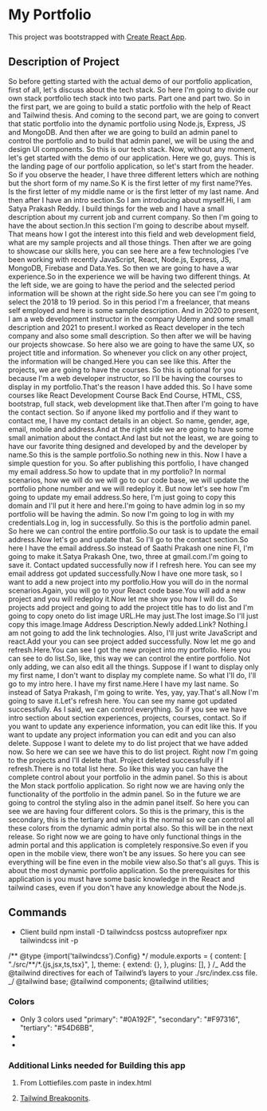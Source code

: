 # My Portfolio

This project was bootstrapped with [Create React App](https://github.com/facebook/create-react-app).

## Description of Project

So before getting started with the actual demo of our portfolio application, first of all, let's discuss
about the tech stack.
So here I'm going to divide our own stack portfolio tech stack into two parts.
Part one and part two.
So in the first part, we are going to build a static portfolio with the help of React and Tailwind
thesis.
And coming to the second part, we are going to convert that static portfolio into the dynamic portfolio
using Node.js, Express, JS and MongoDB.
And then after we are going to build an admin panel to control the portfolio and to build that admin
panel, we will be using the and design UI components.
So this is our tech stack.
Now, without any moment, let's get started with the demo of our application.
Here we go, guys.
This is the landing page of our portfolio application, so let's start from the header.
So if you observe the header, I have three different letters which are nothing but the short form of
my name.So K is the first letter of my first name?Yes.
Is the first letter of my middle name or is the first letter of my last name.
And then after I have an intro section.So I am introducing about myself.Hi, I am Satya Prakash Reddy.
I build things for the web and I have a small description about my current job and current company.
So then I'm going to have the about section.In this section I'm going to describe about myself.
That means how I got the interest into this field and web development field, what are my sample projects
and all those things.
Then after we are going to showcase our skills here, you can see here are a few technologies I've been
working with recently JavaScript, React, Node.js, Express, JS, MongoDB, Firebase and Data.Yes.
So then we are going to have a war experience.So in the experience we will be having two different things.
At the left side, we are going to have the period and the selected period information will be shown
at the right side.So here you can see I'm going to select the 2018 to 19 period.
So in this period I'm a freelancer, that means self employed and here is some sample description.
And in 2020 to present, I am a web development instructor in the company Udemy and some small description
and 2021 to present.I worked as React developer in the tech company and also some small description.
So then after we will be having our projects showcase.
So here also we are going to have the same UX, so project title and information.
So whenever you click on any other project, the information will be changed.Here you can see like this.
After the projects, we are going to have the courses.
So this is optional for you because I'm a web developer instructor, so I'll be having the courses to
display in my portfolio.That's the reason I have added this.
So I have some courses like React Development Course Back End Course, HTML, CSS, bootstrap, full
stack, web development like that.Then after I'm going to have the contact section.
So if anyone liked my portfolio and if they want to contact me, I have my contact details in an object.
So name, gender, age, email, mobile and address.And at the right side we are going to have some small animation about the contact.And last but not the least, we are going to have our favorite thing designed and developed by and the
developer by name.So this is the sample portfolio.So nothing new in this.
Now I have a simple question for you.
So after publishing this portfolio, I have changed my email address.So how to update that in my portfolio?
In normal scenarios, how we will do we will go to our code base, we will update the portfolio phone
number and we will redeploy it.
But now let's see how I'm going to update my email address.So here, I'm just going to copy this domain and I'll put it here and here.I'm going to have admin log in so my portfolio will be having the admin.
So now I'm going to log in with my credentials.Log in, log in successfully.
So this is the portfolio admin panel.
So here we can control the entire portfolio.So our task is to update the email address.Now let's go and update that.
So I'll go to the contact section.So here I have the email address.So instead of Saathi Prakash one nine FI, I'm going to make it.Satya Prakash One, two, three at gmail.com.I'm going to save it.
Contact updated successfully now if I refresh here.
You can see my email address got updated successfully.Now I have one more task, so I want to add a new project into my portfolio.How you will do in the normal scenarios.Again, you will go to your React code base.You will add a new project and you will redeploy it.Now let me show you how I will do.
So projects add project and going to add the project title has to do list and I'm going to copy oneto do list image URL.He may just.The lost image.So I'll just copy this image.Image Address Description.Newly added.Link?
Nothing.I am not going to add the link technologies.
Also, I'll just write JavaScript and react.Add your you can see project added successfully.
Now let me go and refresh.Here.You can see I got the new project into my portfolio.
Here you can see to do list.So, like, this way we can control the entire portfolio.
Not only adding, we can also edit all the things.
Suppose if I want to display only my first name, I don't want to display my complete name.
So what I'll do, I'll go to my intro here.
I have my first name.Here I have my last name.
So instead of Satya Prakash, I'm going to write.
Yes, yay, yay.That's all.Now I'm going to save it.Let's refresh here.
You can see my name got updated successfully.
As I said, we can control everything.
So if you see we have intro section about section experiences, projects, courses, contact.
So if you want to update any experience information, you can edit like this.
If you want to update any project information you can edit and you can also delete.
Suppose I want to delete my to do list project that we have added now.
So here we can see we have this to do list project.
Right now I'm going to the projects and I'll delete that.
Project deleted successfully if I refresh.There is no total list here.
So like this way you can have the complete control about your portfolio in the admin panel.
So this is about the Mon stack portfolio application.
So right now we are having only the functionality of the portfolio in the admin panel.
So in the future we are going to control the styling also in the admin panel itself.
So here you can see we are having four different colors.
So this is the primary, this is the secondary, this is the tertiary and why it is the normal so we
can control all these colors from the dynamic admin portal also.
So this will be in the next release.
So right now we are going to have only functional things in the admin portal and this application is
completely responsive.So even if you open in the mobile view, there won't be any issues.
So here you can see everything will be fine even in the mobile view also.So that's all guys.
This is about the most dynamic portfolio application.
So the prerequisites for this application is you must have some basic knowledge in the React and tailwind
cases, even if you don't have any knowledge about the Node.js.

## Commands

-   Client build
    npm install -D tailwindcss postcss autoprefixer
    npx tailwindcss init -p

/** @type {import('tailwindcss').Config} \*/
module.exports = {
content: [
"./src/**/\*.{js,jsx,ts,tsx}",
],
theme: {
extend: {},
},
plugins: [],
}
/_ Add the @tailwind directives for each of Tailwind’s layers to your ./src/index.css file. _/
@tailwind base;
@tailwind components;
@tailwind utilities;

### Colors

-   Only 3 colors used
    "primary": "#0A192F",
    "secondary": "#F97316",
    "tertiary": "#54D6BB",
-
-

### Additional Links needed for Building this app

1. From Lottiefiles.com paste in index.html
 <script src="https://unpkg.com/@lottiefiles/lottie-player@latest/dist/lottie-player.js"></script>

2. [Tailwind Breakponits](https://tailwindcss.com/docs/screens).

